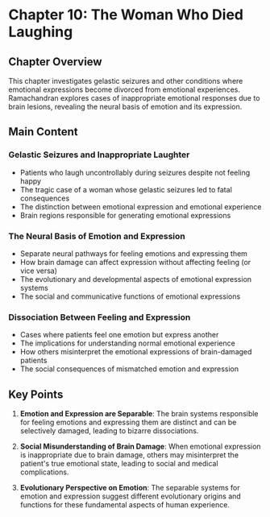 # Chapter 10: The Woman Who Died Laughing

## Chapter Overview
This chapter investigates gelastic seizures and other conditions where emotional expressions become divorced from emotional experiences. Ramachandran explores cases of inappropriate emotional responses due to brain lesions, revealing the neural basis of emotion and its expression.

## Main Content

### Gelastic Seizures and Inappropriate Laughter
- Patients who laugh uncontrollably during seizures despite not feeling happy
- The tragic case of a woman whose gelastic seizures led to fatal consequences
- The distinction between emotional expression and emotional experience
- Brain regions responsible for generating emotional expressions

### The Neural Basis of Emotion and Expression
- Separate neural pathways for feeling emotions and expressing them
- How brain damage can affect expression without affecting feeling (or vice versa)
- The evolutionary and developmental aspects of emotional expression systems
- The social and communicative functions of emotional expressions

### Dissociation Between Feeling and Expression
- Cases where patients feel one emotion but express another
- The implications for understanding normal emotional experience
- How others misinterpret the emotional expressions of brain-damaged patients
- The social consequences of mismatched emotion and expression

## Key Points

1. **Emotion and Expression are Separable**: The brain systems responsible for feeling emotions and expressing them are distinct and can be selectively damaged, leading to bizarre dissociations.

2. **Social Misunderstanding of Brain Damage**: When emotional expression is inappropriate due to brain damage, others may misinterpret the patient's true emotional state, leading to social and medical complications.

3. **Evolutionary Perspective on Emotion**: The separable systems for emotion and expression suggest different evolutionary origins and functions for these fundamental aspects of human experience.